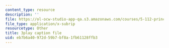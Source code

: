 ```yaml
---
content_type: resource
description: ''
file: https://ol-ocw-studio-app-qa.s3.amazonaws.com/courses/5-112-principles-of-chemical-science-fall-2005/eb7b6a40972d59b7bf8a1fb61128ffb3_oLbTUpxhE24.vtt
file_type: application/x-subrip
resourcetype: Other
title: 3play caption file
uid: eb7b6a40-972d-59b7-bf8a-1fb61128ffb3
---
```

